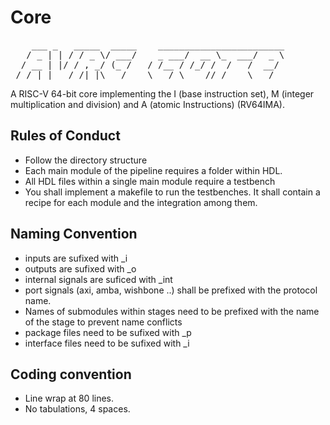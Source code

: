 # Core

<pre>
    ___ _   _____  _____    ________________________
   / _ | | / / _ \/ ___/    _ ___/  __ \_  ___/  _ \
  / __ | |/ / , _/ (_ /   / /__ / /_/ /  /   /  __/
 /_/ |_|___/_/|_|\___/    \___/ \____//_/    \___/ 
</pre>

A RISC-V 64-bit core implementing the I (base instruction set), M (integer multiplication and division) and A (atomic Instructions) (RV64IMA).

Rules of Conduct
----------------
* Follow the directory structure
* Each main module of the pipeline requires a folder within HDL.
* All HDL files within a single main module require a testbench
* You shall implement a makefile to run the testbenches. It shall contain a
  recipe for each module and the integration among them.
  
Naming Convention
-----------------
* inputs are sufixed with \_i
* outputs are sufixed with \_o
* internal signals are suficed with  \_int
* port signals (axi, amba, wishbone ..) shall be prefixed with the protocol
  name.
* Names of submodules within stages need to be prefixed with the name of the
  stage to prevent name conflicts
* package files need to be sufixed with \_p 
* interface files need to be sufixed with \_i

Coding convention
------------------
* Line wrap at 80 lines.
* No tabulations, 4 spaces.
